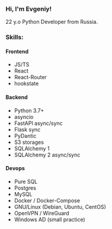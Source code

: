 ### Hi, I'm Evgeniy!
22 y.o Python Developer from Russia.

### Skills:
#### Frontend
* JS/TS
* React
* React-Router
* hookstate

#### Backend
* Python 3.7+
* asyncio
* FastAPI async/sync
* Flask sync
* PyDantic
* S3 storages
* SQLAlchemy 1
* SQLAlchemy 2 async/sync

#### Devops
* Pure SQL
* Postgres
* MySQL
* Docker / Docker-Compose
* GNU/Linux (Debian, Ubuntu, CentOS)
* OpenVPN / WireGuard
* Windows AD (small practice)
